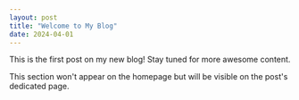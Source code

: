 ```yaml
---
layout: post
title: "Welcome to My Blog"
date: 2024-04-01
---
```


This is the first post on my new blog! Stay tuned for more awesome content.

<!--more-->

This section won't appear on the homepage but will be visible on the post's dedicated page.
